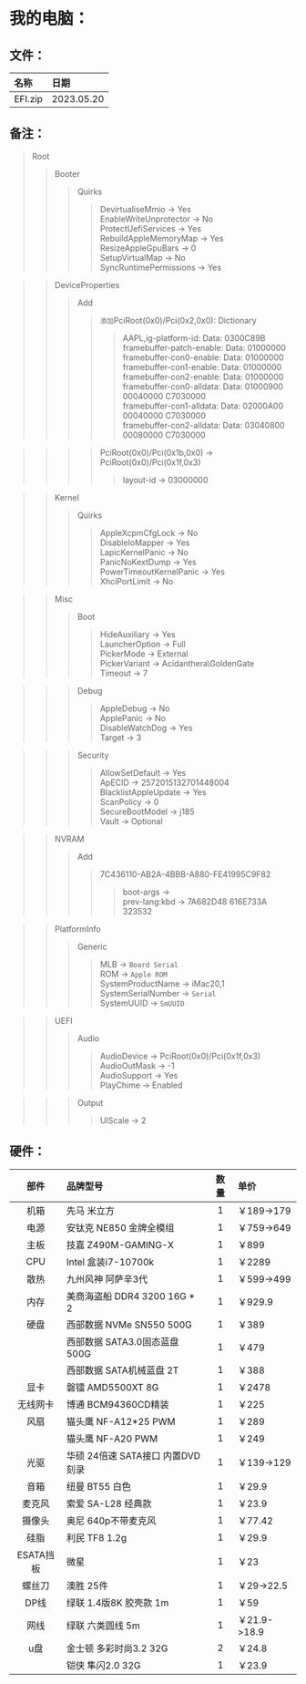 # 我的电脑：
## 文件：
|名称|日期|
|:-|:-|
|EFI.zip|2023.05.20|

## 备注：
>Root
>>Booter
>>>Quirks
>>>>DevirtualiseMmio -> Yes  
>>>>EnableWriteUnprotector -> No  
>>>>ProtectUefiServices -> Yes  
>>>>RebuildAppleMemoryMap -> Yes  
>>>>ResizeAppleGpuBars -> 0  
>>>>SetupVirtualMap -> No  
>>>>SyncRuntimePermissions -> Yes

>>DeviceProperties
>>>Add
>>>>`添加`PciRoot(0x0)/Pci(0x2,0x0): Dictionary
>>>>>AAPL,ig-platform-id: Data: 0300C89B  
>>>>>framebuffer-patch-enable: Data: 01000000  
>>>>>framebuffer-con0-enable: Data: 01000000  
>>>>>framebuffer-con1-enable: Data: 01000000  
>>>>>framebuffer-con2-enable: Data: 01000000  
>>>>>framebuffer-con0-alldata: Data: 01000900 00040000 C7030000  
>>>>>framebuffer-con1-alldata: Data: 02000A00 00040000 C7030000  
>>>>>framebuffer-con2-alldata: Data: 03040800 00080000 C7030000

>>>>PciRoot(0x0)/Pci(0x1b,0x0) -> PciRoot(0x0)/Pci(0x1f,0x3)
>>>>>layout-id -> 03000000

>>Kernel
>>>Quirks
>>>>AppleXcpmCfgLock -> No  
>>>>DisableIoMapper -> Yes  
>>>>LapicKernelPanic -> No  
>>>>PanicNoKextDump -> Yes  
>>>>PowerTimeoutKernelPanic -> Yes  
>>>>XhciPortLimit -> No

>>Misc
>>>Boot
>>>>HideAuxiliary -> Yes  
>>>>LauncherOption -> Full  
>>>>PickerMode -> External  
>>>>PickerVariant -> Acidanthera\GoldenGate  
>>>>Timeout -> 7

>>>Debug
>>>>AppleDebug -> No  
>>>>ApplePanic -> No  
>>>>DisableWatchDog -> Yes  
>>>>Target -> 3

>>>Security
>>>>AllowSetDefault -> Yes  
>>>>ApECID -> 2572015132701448004  
>>>>BlacklistAppleUpdate -> Yes  
>>>>ScanPolicy -> 0  
>>>>SecureBootModel -> j185  
>>>>Vault -> Optional

>>NVRAM
>>>Add
>>>>7C436110-AB2A-4BBB-A880-FE41995C9F82
>>>>>boot-args ->   
>>>>>prev-lang:kbd -> 7A682D48 616E733A 323532

>>PlatformInfo
>>>Generic
>>>>MLB -> `Board Serial`  
>>>>ROM -> `Apple ROM`  
>>>>SystemProductName -> iMac20,1  
>>>>SystemSerialNumber -> `Serial`  
>>>>SystemUUID -> `SmUUID`

>>UEFI
>>>Audio
>>>>AudioDevice -> PciRoot(0x0)/Pci(0x1f,0x3)  
>>>>AudioOutMask -> -1  
>>>>AudioSupport -> Yes  
>>>>PlayChime -> Enabled  

>>>Output
>>>>UIScale -> 2

## 硬件：
|部件|品牌型号|数量|单价|
|:-:|:-|:-:|:-|
|机箱|先马 米立方|1|￥189->179|
|电源|安钛克 NE850 金牌全模组|1|￥759->649|
|主板|技嘉 Z490M-GAMING-X|1|￥899|
|CPU|Intel 盒装i7-10700k|1|￥2289|
|散热|九州风神 阿萨辛3代|1|￥599->499|
|内存|美商海盗船 DDR4 3200 16G * 2|1|￥929.9|
|硬盘|西部数据 NVMe SN550 500G|1|￥389|
||西部数据 SATA3.0固态蓝盘 500G|1|￥479|
||西部数据 SATA机械蓝盘 2T|1|￥388|
|显卡|磐镭 AMD5500XT 8G|1|￥2478|
|无线网卡|博通 BCM94360CD精装|1|￥225|
|风扇|猫头鹰 NF-A12*25 PWM|1|￥289|
||猫头鹰 NF-A20 PWM|1|￥249|
|光驱|华硕 24倍速 SATA接口 内置DVD刻录|1|￥139->129|
|音箱|纽曼 BT55 白色|1|￥29.9|
|麦克风|索爱 SA-L28 经典款|1|￥23.9|
|摄像头|奥尼 640p不带麦克风|1|￥77.42|
|硅脂|利民 TF8 1.2g|1|￥29.9|
|ESATA挡板|微星|1|￥23|
|螺丝刀|澳胜 25件|1|￥29->22.5|
|DP线|绿联 1.4版8K 胶壳款 1m|1|￥59|
|网线|绿联 六类圆线 5m|1|￥21.9->18.9|
|u盘|金士顿 多彩时尚3.2 32G|2|￥24.8|
||铠侠 隼闪2.0 32G|1|￥23.9|